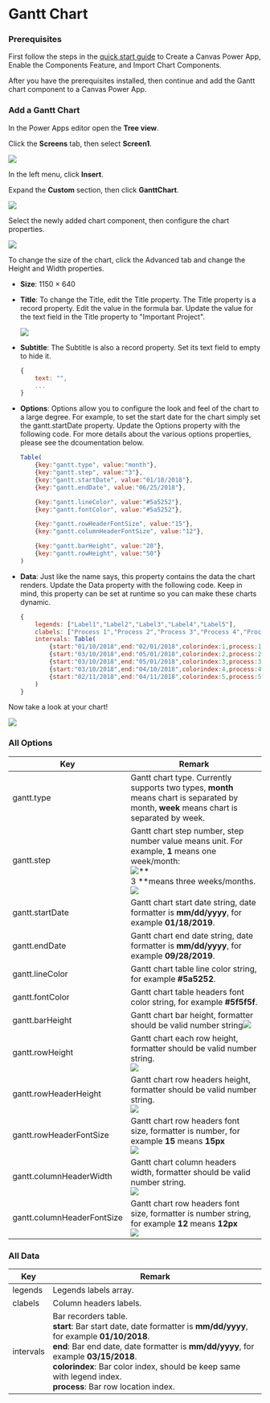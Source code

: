 # Gantt Chart

### Prerequisites

First follow the steps in the [quick start guide](readme.md) to Create a Canvas Power App, Enable the Components Feature, and Import Chart Components.

After you have the prerequisites installed, then continue and add the Gantt chart component to a Canvas Power App.

### Add a Gantt Chart

In the Power Apps editor open the **Tree view**. 

Click the **Screens** tab, then select **Screen1**.

![](images/quickstart-select-screen.png)

In the left menu, click **Insert**.

Expand the **Custom** section, then click **GanttChart**.

![](images/quickstart-insert-ganttchart.png)

Select the newly added chart component, then configure the chart properties.

![](images/quickstart-ganttchart-properties.png)

To change the size of the chart, click the Advanced tab and change the Height and Width properties.

- **Size**: 1150 × 640

- **Title**: To change the Title, edit the Title property. The Title property is a record property. Edit the value in the formula bar. Update the value for the text field in the Title property to "Important Project".

  ![](images/quickstart-chart-title.png)

- **Subtitle**: The Subtitle is also a record property. Set its text field to empty to hide it.

  ```javascript
  {
      text: "",
      ...
  }
  ```

- **Options**: Options allow you to configure the look and feel of the chart to a large degree. For example, to set the start date for the chart simply set the gantt.startDate property. Update the Options property with the following code. For more details about the various options properties, please see the dcoumentation below.

  ```javascript
  Table(
      {key:"gantt.type", value:"month"},
      {key:"gantt.step", value:"3"},
      {key:"gantt.startDate", value:"01/18/2018"},
      {key:"gantt.endDate", value:"06/25/2018"},
  
      {key:"gantt.lineColor", value:"#5a5252"},
      {key:"gantt.fontColor", value:"#5a5252"},
  
      {key:"gantt.rowHeaderFontSize", value:"15"},
      {key:"gantt.columnHeaderFontSize", value:"12"},
  
      {key:"gantt.barHeight", value:"20"},
      {key:"gantt.rowHeight", value:"50"}
  )
  ```

- **Data**: Just like the name says, this property contains the data the chart renders. Update the Data property with the following code. Keep in mind, this property can be set at runtime so you can make these charts dynamic.

  ```javascript
  {
      legends: ["Label1","Label2","Label3","Label4","Label5"],
      clabels: ["Process 1","Process 2","Process 3","Process 4","Process 5"],
      intervals: Table(
          {start:"01/10/2018",end:"02/01/2018",colorindex:1,process:1},
          {start:"03/10/2018",end:"05/01/2018",colorindex:2,process:2},
          {start:"03/10/2018",end:"05/01/2018",colorindex:3,process:3},
          {start:"03/10/2018",end:"04/10/2018",colorindex:4,process:4},
          {start:"02/11/2018",end:"04/11/2018",colorindex:5,process:5}
      )
  }
  ```

Now take a look at your chart!

![](images/quickstart-gantt.png)

### All Options

| Key                        | Remark                                                       |
| -------------------------- | ------------------------------------------------------------ |
| gantt.type                 | Gantt chart type. Currently supports two types, **month** means chart is separated by month, **week** means chart is separated by week. |
| gantt.step                 | Gantt chart step number, step number value means unit. For example, **1** means one week/month:<br>![](images/gantt-step1.png)**<br>3 **means three weeks/months.<br>![](images/gantt-step2.png) |
| gantt.startDate            | Gantt chart start date string, date formatter is **mm/dd/yyyy**, for example **01/18/2019**. |
| gantt.endDate              | Gantt chart end date string, date formatter is **mm/dd/yyyy**, for example **09/28/2019**. |
| gantt.lineColor            | Gantt chart table line color string, for example **#5a5252**. |
| gantt.fontColor            | Gantt chart table headers font color string, for example **#5f5f5f**. |
| gantt.barHeight            | Gantt chart bar height, formatter should be valid number string![](images/gantt_barheight.png) |
| gantt.rowHeight            | Gantt chart each row  height, formatter should be valid number string.<br>![](images/gantt-rowheight.png) |
| gantt.rowHeaderHeight      | Gantt chart row headers height, formatter should be valid number string.<br/>![](images/gantt-rowHeaderHeight.png) |
| gantt.rowHeaderFontSize    | Gantt chart row headers font size, formatter is number, for example **15** means **15px**<br>![](images/gantt_headerfont1.png) |
| gantt.columnHeaderWidth    | Gantt chart column headers width, formatter should be valid number string.<br/>![](images/gantt-columnHeadersWidth.png) |
| gantt.columnHeaderFontSize | Gantt chart row headers font size, formatter is number string, for example **12** means **12px**<br/>![](images/gantt_headerfont2.png) |

### All Data

| Key       | Remark                                                       |
| --------- | ------------------------------------------------------------ |
| legends   | Legends labels array.                                        |
| clabels   | Column headers labels.                                       |
| intervals | Bar recorders table.<br>**start**: Bar start date, date formatter is **mm/dd/yyyy**, for example **01/10/2018**.<br>**end**: Bar end date, date formatter is **mm/dd/yyyy**, for example **03/15/2018**.<br/>**colorindex**: Bar color index, should be keep same with legend index.<br/>**process**: Bar row location index. |
